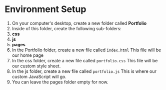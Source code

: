 # Environment Setup

1. On your computer's desktop, create a new folder called **Portfolio**
2. Inside of this folder, create the following sub-folders:
  3. **css**
  4. **js**
  5. **pages**
6. In the Portfolio folder, create a new file called ```index.html``` This file will be our home page
7. In the css folder, create a new file called ```portfolio.css``` This file will be our custom style sheet.
8. In the js folder, create a new file called ```portfolio.js``` This is where our custom JavaScript will go.
9. You can leave the pages folder empty for now.
